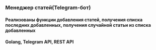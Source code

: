 ### Менеджер статей(Telegram-бот)

#### Реализованы функции добавления статей, получения списка последних добавленных, получения случайной статьи из списка добавленных
#### Golang, Telegram API, REST API
